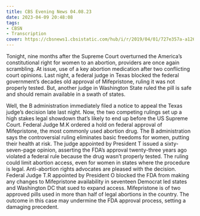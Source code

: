 ```yaml
---
title: CBS Evening News 04.08.23
date: 2023-04-09 20:48:08
tags:
- CBSN
- Transcription
cover: https://cbsnews1.cbsistatic.com/hub/i/r/2019/04/01/727e357a-a126-4138-a2c5-4d3222669d57/thumbnail/640x360/3ff2761028dc5c65cc4f07acd54bcd5c/cbsn2-logo-1920x1080.jpg
---
```

Tonight, nine months after the Supreme Court overturned the America’s constitutional right for women to an abortion, providers are once again scrambling. At issue, use of a key abortion medication after two conflicting court opinions. Last night, a federal judge in Texas blocked the federal government’s decades old approval of Mifepristone, ruling it was not properly tested. But, another judge in Washington State ruled the pill is safe and should remain available in a swath of states. 

Well, the B administration immediately filed a notice to appeal the Texas judge’s decision late last night. Now, the two competing rulings set up a high stakes legal showdown that’s likely to end up before the US Supreme Court. Federal Judge M.K ordered a hold on federal approval of Mifepristone, the most commonly used abortion drug. The B administration says the controversial ruling eliminates basic freedoms for women, putting their health at risk. The judge appointed by President T issued a sixty-seven-page opinion, asserting the FDA’s approval twenty-three years ago violated a federal rule because the drug wasn’t properly tested. The ruling could limit abortion access, even for women in states where the procedure is legal. Anti-abortion rights advocates are pleased with the decision. Federal Judge T.R appointed by President O blocked the FDA from making any changes to Mifepristone availability in seventeen Democrat led states and Washington DC that sued to expand access. Mifepristone is of two approved pills used in more than half of legal abortions in the country. The outcome in this case may undermine the FDA approval process, setting a damaging precedent. 
